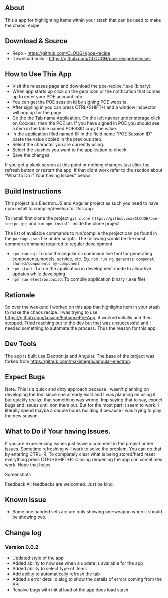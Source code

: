 ## About
This a app for highlighting items within your stash that can be used to make the chaos recipe. 

## Download & Source
* Repo - https://github.com/CLOUGH/poe-recipe
* Download build - https://github.com/CLOUGH/poe-recipe/releases

## How to Use This App
* Visit the releases page and download the poe-recipe.*.exe (binary) 
* When app starts up click on the gear icon or the notification that comes up to enter your POE account info.
* You can get the POE session id by signing POE website. 
* After signing in you can press CTRL+SHIFT+I and a window inspector  will pop up for the page. 
* Go the the Tab name Application. On the left navbar under storage click on Cookies, then the POE url. If you have signed in POE you should see a item in the table named POESSID copy the value.
* In the application filed named fill in the field name "POE Session ID" paste the value copied in the previous step.
* Select the character you are currently using.
* Select the stashes you want to the application to check. 
* Save the changes.

If you get a blank screen at this point or nothing changes just click the refresh button or restart the app. If that didnt work refer to the section about "What to Do if Your having Issues" below.

## Build Instructions
This project is a Electron.JS and Angular project as such you need to have npm install to compile/develop for this app. 

To install first clone the project  `git clone https://github.com/CLOUGH/poe-recipe.git` and run `npm install` inside the clone project

The list of avaliable commands to run/complie the project can be found in the `package.json` file under scripts. The following would be the most common command required to regular development.
* `npm run ng` : To use the angular cli command line tool for generating components,models, service, etc. Eg. `npm run ng generate componet shared/components my-component`
* `npm start`:  To run the application in development mode to allow live updates while developing
* `npm run electron:build`: To compile application binary (.exe file)


## Rationale 
So over the weekend I worked on this app that highlights item in your stash to make the chaos recipe. I was trying to use https://github.com/kosace/EnhancePoEApp, it worked initially and then stopped. Tried reaching out to the dev but that was unsuccessful and I needed something to automate the process. Thus the reason for this app.

## Dev Tools 
The app is built use Electron.js and Angular.  The base of the project was forked from https://github.com/maximegris/angular-electron. 

## Expect Bugs
Note. This is a quick and dirty approach because I wasn't planning on developing the tool since one already exist and I was planning on using it but quickly realize that something was wrong. Imp saying that to say, expect bugs and issues until iron them out.  But for the most part it seem to work. I  literally spend maybe a couple hours building it because  I was trying to play the new season.

## What to Do if Your having Issues.
If you are experiencing issues just leave a comment in the project under issues. Sometime refreshing will work to solve the problem. You can do that by entering CTRL+R.  To completely clear what is being stored/hard reset everything press CTRL+SHIFT+R. Closing reopening the app can sometimes work.
Hope that helps

Screenshots


Feedback
All feedbacks are welcomed. Just be kind.

## Known Issue
* Some one handed sets are are only showing one weapon when it should be showing two.

## Change log
### Version 0.0.2
* Updated style of the app
* Added ability to now see when a update is available for the app
* Added ability to select type of items
* Add ability to automatically refresh the tab
* Added a error detail dialog to show the details of errors coming from the API.
* Resolve bugs with initial load of the app does load stash

